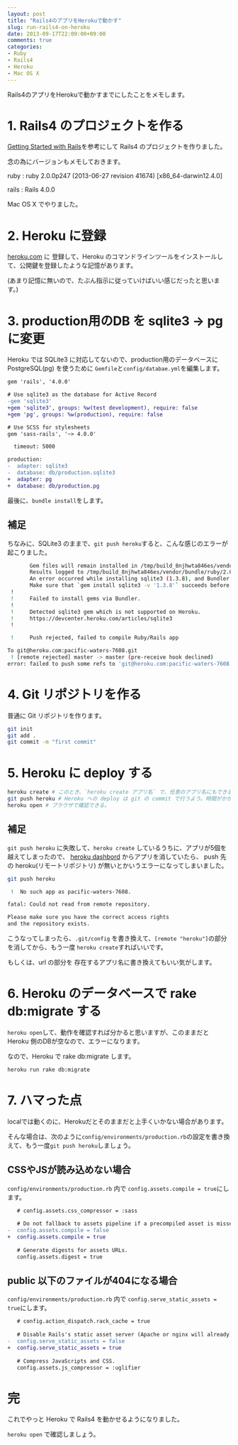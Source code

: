 ```yaml
---
layout: post
title: "Rails4のアプリをHerokuで動かす"
slug: run-rails4-on-heroku
date: 2013-09-17T22:09:00+09:00
comments: true
categories: 
- Ruby
- Rails4
- Heroku
- Mac OS X
---
```


Rails4のアプリをHerokuで動かすまでにしたことをメモします。

# 1. Rails4 のプロジェクトを作る

[Getting Started with Rails](http://guides.rubyonrails.org/getting_started.html)を参考にして Rails4 のプロジェクトを作りました。

念の為にバージョンもメモしておきます。

ruby
: ruby 2.0.0p247 (2013-06-27 revision 41674) [x86_64-darwin12.4.0]

rails
: Rails 4.0.0

Mac OS X でやりました。

<!--more-->


# 2. Heroku に登録

[heroku.com](https://www.heroku.com/) に 登録して、Heroku のコマンドラインツールをインストールして、公開鍵を登録したような記憶があります。

(あまり記憶に無いので、たぶん指示に従っていけばいい感じだったと思います。)


# 3. production用のDB を sqlite3 → pg に変更

Heroku では SQLite3 に対応してないので、production用のデータベースに PostgreSQL(pg) を使うために `Gemfile`と`config/databae.yml`を編集します。

``` diff Gemfile の diff
gem 'rails', '4.0.0'

# Use sqlite3 as the database for Active Record
-gem 'sqlite3'
+gem 'sqlite3', groups: %w(test development), require: false
+gem 'pg', groups: %w(production), require: false

# Use SCSS for stylesheets
gem 'sass-rails', '~> 4.0.0'
```

``` diff config/database.yml の diff
  timeout: 5000

production:
-  adapter: sqlite3
-  database: db/production.sqlite3
+  adapter: pg
+  database: db/production.pg
```

最後に、`bundle install`をします。

## 補足

ちなみに、SQLite3 のままで、`git push heroku`すると、こんな感じのエラーが起こりました。

``` bash
       Gem files will remain installed in /tmp/build_8njhwta846es/vendor/bundle/ruby/2.0.0/gems/sqlite3-1.3.8 for inspection.
       Results logged to /tmp/build_8njhwta846es/vendor/bundle/ruby/2.0.0/gems/sqlite3-1.3.8/ext/sqlite3/gem_make.out
       An error occurred while installing sqlite3 (1.3.8), and Bundler cannot continue.
       Make sure that `gem install sqlite3 -v '1.3.8'` succeeds before bundling.
 !
 !     Failed to install gems via Bundler.
 !
 !     Detected sqlite3 gem which is not supported on Heroku.
 !     https://devcenter.heroku.com/articles/sqlite3
 !

 !     Push rejected, failed to compile Ruby/Rails app

To git@heroku.com:pacific-waters-7608.git
 ! [remote rejected] master -> master (pre-receive hook declined)
error: failed to push some refs to 'git@heroku.com:pacific-waters-7608.git'
```


# 4. Git リポジトリを作る

普通に Git リポジトリを作ります。

``` bash 普通に Git リポジトリを作る
git init
git add .
git commit -m "first commit"
```


# 5. Heroku に deploy する

``` bash
heroku create # このとき、`heroku create アプリ名` で、任意のアプリ名にもできる。
git push heroku # Heroku への deploy は git の commit で行うよう。時間がかかる。
heroku open # ブラウザで確認できる。
```

## 補足

`git push heroku` に失敗して、`heroku create` しているうちに、アプリが5個を越えてしまったので、
[heroku dashbord](https://dashboard.heroku.com/apps) からアプリを消していたら、
push 先の heroku(リモートリポジトリ) が無いとかいうエラーになってしまいました。

``` bash No such app as pacific-waters-7608.
git push heroku

 !  No such app as pacific-waters-7608.

fatal: Could not read from remote repository.

Please make sure you have the correct access rights
and the repository exists.
```

こうなってしまったら、`.git/config` を書き換えて、`[remote "heroku"]`の部分を消してから、もう一度 `heroku create`すればいいです。

もしくは、url の部分を 存在するアプリ名に書き換えてもいい気がします。


# 6. Heroku のデータベースで rake db:migrate する

`heroku open`して、動作を確認すれば分かると思いますが、このままだと Heroku 側のDBが空なので、エラーになります。

なので、Heroku で rake db:migrate します。

``` bash 、Heroku で rake db:migrate する。
heroku run rake db:migrate
```

# 7. ハマった点

localでは動くのに、Herokuだとそのままだと上手くいかない場合があります。

そんな場合は、次のように`config/environments/production.rb`の設定を書き換えて、もう一度`git push heroku`しましょう。

## CSSやJSが読み込めない場合

`config/environments/production.rb` 内で `config.assets.compile = true`にします。

```diff config/environments/production.rb
   # config.assets.css_compressor = :sass
 
   # Do not fallback to assets pipeline if a precompiled asset is missed.
-  config.assets.compile = false
+  config.assets.compile = true
 
   # Generate digests for assets URLs.
   config.assets.digest = true

```

## public 以下のファイルが404になる場合

`config/environments/production.rb` 内で `config.serve_static_assets = true`にします。

```diff config/environments/production.rb
   # config.action_dispatch.rack_cache = true
 
   # Disable Rails's static asset server (Apache or nginx will already do this).
-  config.serve_static_assets = false
+  config.serve_static_assets = true
 
   # Compress JavaScripts and CSS.
   config.assets.js_compressor = :uglifier
```


# 完

これでやっと Heroku で Rails4 を動かせるようになりました。

`heroku open` で確認しましょう。
